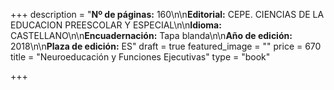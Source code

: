 +++
description = "**Nº de páginas:** 160\n\n**Editorial:** CEPE. CIENCIAS DE LA EDUCACION PREESCOLAR Y ESPECIAL\n\n**Idioma:** CASTELLANO\n\n**Encuadernación:** Tapa blanda\n\n**Año de edición:** 2018\n\n**Plaza de edición:** ES"
draft = true
featured_image = ""
price = 670
title = "Neuroeducación y Funciones Ejecutivas"
type = "book"

+++
